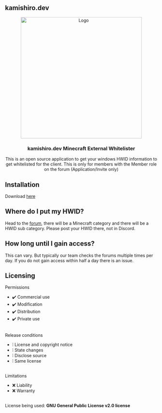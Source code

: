## kamishiro.dev 
<div align="center">
<img src="https://raw.githubusercontent.com/kamishirodev/crawler/main/kami.png" alt="Logo" width="400" height="400">
  </a>
  <h3 align="center">kamishiro.dev Minecraft External Whitelister</h3>
  <p align="center">
    This is an open source application to get your windows HWID information to get whitelisted for the client. This is only for members with the Member role on the forum (Application/Invite only)
  </p>
</div>

## Installation
Download [here](https://github.com/kamishirodev/hwid-grabber/releases)

## Where do I put my HWID?
Head to the [forum](https://kamishiro.dev/forums), there will be a Minecraft category and there will be a HWID sub category. Please post your HWID there, not in Discord.

## How long until I gain access?
This can vary. But typically our team checks the forums multiple times per day. If you do not gain access within half a day there is an issue.

## Licensing 
Permissions
* ✔️ Commercial use
* ✔️ Modification
* ✔️ Distribution
* ✔️ Private use
<br></br>

Release conditions
* ❕ License and copyright notice
* ❕ State changes
* ❕ Disclose source
* ❕ Same license
<br></br>

Limitations
* ❌ Liability
* ❌ Warranty
<br></br>

License being used: **GNU General Public License v2.0 license**
